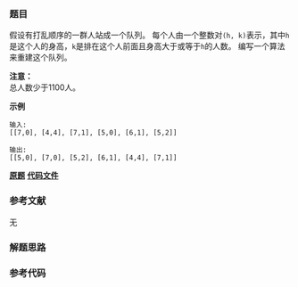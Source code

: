 ### 题目
假设有打乱顺序的一群人站成一个队列。 每个人由一个整数对`(h, k)`表示，其中`h`是这个人的身高，`k`是排在这个人前面且身高大于或等于`h`的人数。
编写一个算法来重建这个队列。

**注意：**  
总人数少于1100人。

**示例**

    
    
    输入:
    [[7,0], [4,4], [7,1], [5,0], [6,1], [5,2]]
    
    输出:
    [[5,0], [7,0], [5,2], [6,1], [4,4], [7,1]]
    

 **[原题](https://leetcode-cn.com/problems/queue-reconstruction-by-height/)**    **[代码文件]()**


### 参考文献
无

### 解题思路




### 参考代码

```go


```





